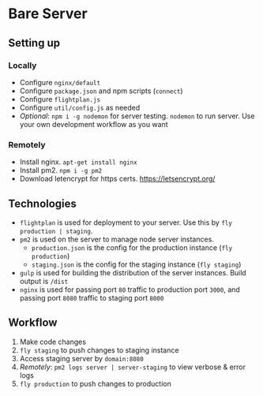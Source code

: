 # Bare Server

## Setting up

### Locally
- Configure `nginx/default`
- Configure `package.json` and npm scripts (`connect`)
- Configure `flightplan.js`
- Configure `util/config.js` as needed
- *Optional*: `npm i -g nodemon` for server testing. `nodemon` to run server. Use your own development workflow as you want

### Remotely
- Install nginx. `apt-get install nginx`
- Install pm2. `npm i -g pm2`
- Download letencrypt for https certs. https://letsencrypt.org/

## Technologies
- `flightplan` is used for deployment to your server. Use this by `fly production | staging`.
- `pm2` is used on the server to manage node server instances. 
    - `production.json` is the config for the production instance (`fly production`)
    - `staging.json` is the config for the staging instance (`fly staging`)
-  `gulp` is used for building the distribution of the server instances. Build output is `/dist`
- `nginx` is used for passing port `80` traffic to production port `3000`, and passing port `8080` traffic to staging port `8000`

## Workflow
1. Make code changes
2. `fly staging` to push changes to staging instance
3. Access staging server by `domain:8080`
4. *Remotely*: `pm2 logs server | server-staging` to view verbose & error logs
5. `fly production` to push changes to production